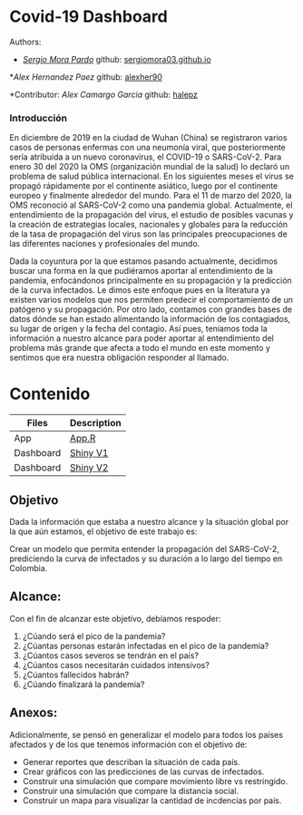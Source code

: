 # Covid-19 Dashboard

Authors: 

* [_Sergio Mora Pardo_](https://www.linkedin.com/in/sergiomorapardo/)
github: [sergiomora03.github.io](https://sergiomora03.github.io/)

*_Alex Hernandez Paez_
github: [alexher90](https://github.com/alexher90)

*Contributor: _Alex Camargo Garcia_
github: [halepz](https://github.com/halepz)

### Introducción
En diciembre de 2019 en la ciudad de Wuhan (China) se registraron varios casos de personas enfermas con
una neumonía viral, que posteriormente sería atribuida a un nuevo coronavirus, el COVID-19 o SARS-CoV-2.
Para enero 30 del 2020 la OMS (organización mundial de la salud) lo declaró un problema de salud pública
internacional. En los siguientes meses el virus se propagó rápidamente por el continente asiático, luego por
el continente europeo y finalmente alrededor del mundo. Para el 11 de marzo del 2020, la OMS reconoció
al SARS-CoV-2 como una pandemia global. Actualmente, el entendimiento de la propagación del virus, el
estudio de posibles vacunas y la creación de estrategias locales, nacionales y globales para la reducción de la
tasa de propagación del virus son las principales preocupaciones de las diferentes naciones y profesionales del
mundo.


Dada la coyuntura por la que estamos pasando actualmente, decidimos buscar una forma en la que pudiéramos
aportar al entendimiento de la pandemia, enfocándonos principalmente en su propagación y la predicción de
la curva infectados. Le dimos este enfoque pues en la literatura ya existen varios modelos que nos permiten
predecir el comportamiento de un patógeno y su propagación. Por otro lado, contamos con grandes bases de
datos dónde se han estado alimentando la información de los contagiados, su lugar de origen y la fecha del
contagio. Así pues, teníamos toda la información a nuestro alcance para poder aportar al entendimiento del
problema más grande que afecta a todo el mundo en este momento y sentimos que era nuestra obligación
responder al llamado.

# Contenido

|Files|Description|
|-----|-----------|
|App | [App.R](https://github.com/sergiomora03/covid_dashboard/blob/master/app.R)|
|Dashboard|[Shiny V1](https://sergiomora123.shinyapps.io/covid19_dashboard/)|
|Dashboard|[Shiny V2](https://sergiomora123.shinyapps.io/covid_19/)|

## Objetivo
Dada la información que estaba a nuestro alcance y la situación global por la que aún estamos, el objetivo de
este trabajo es:

Crear un modelo que permita entender la propagación del SARS-CoV-2, prediciendo la curva de infectados y
su duración a lo largo del tiempo en Colombia. 

## Alcance:
Con el fin de alcanzar este objetivo, debíamos respoder:

1. ¿Cúando será el pico de la pandemia?
2. ¿Cúantas personas estarán infectadas en el pico de la pandemia?
3. ¿Cúantos casos severos se tendrán en el país?
4. ¿Cúantos casos necesitarán cuidados intensivos?
5. ¿Cúantos fallecidos habrán?
6. ¿Cúando finalizará la pandemia?

## Anexos:
Adicionalmente, se pensó en generalizar el modelo para todos los países afectados y de los que tenemos
información con el objetivo de:

* Generar reportes que describan la situación de cada país.
* Crear gráficos con las predicciones de las curvas de infectados.
* Construir una simulación que compare movimiento libre vs restringido.
* Construir una simulación que compare la distancia social.
* Construir un mapa para visualizar la cantidad de incdencias por país.

